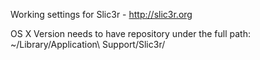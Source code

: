 Working settings for Slic3r - http://slic3r.org

OS X Version needs to have repository under the full path: ~/Library/Application\ Support/Slic3r/
